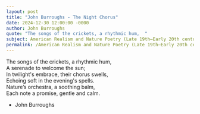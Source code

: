 ```yaml
---
layout: post
title: "John Burroughs - The Night Chorus"
date: 2024-12-30 12:00:00 -0000
author: John Burroughs
quote: "The songs of the crickets, a rhythmic hum,  "
subject: American Realism and Nature Poetry (Late 19th–Early 20th century)
permalink: /American Realism and Nature Poetry (Late 19th–Early 20th century)/John Burroughs/John Burroughs - The Night Chorus
---
```


The songs of the crickets, a rhythmic hum,  
A serenade to welcome the sun;  
In twilight's embrace, their chorus swells,  
Echoing soft in the evening's spells.  
Nature’s orchestra, a soothing balm,  
Each note a promise, gentle and calm.

- John Burroughs
